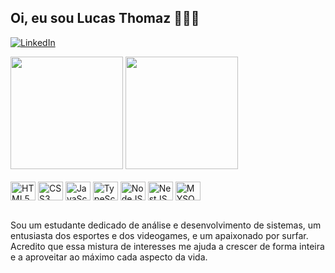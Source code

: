 ## Oi, eu sou Lucas Thomaz 👨🏽‍💻

[![LinkedIn](	https://img.shields.io/badge/LinkedIn-0077B5?style=for-the-badge&logo=linkedin&logoColor=white)](https://www.linkedin.com/in/llucasthomazmcz/)

<img height="180em" src="https://github-readme-stats.vercel.app/api?username=LLucasThomaz&show_icons=true&theme=dracula" />
<img height="180em" src="https://github-readme-stats.vercel.app/api/top-langs/?username=LLucasThomaz&layout=compact&langs_count=16&theme=dracula"/>

<div style="display: inline_block"><br/>
  <img align="center" height="30" width="40" src="https://cdn.jsdelivr.net/gh/devicons/devicon/icons/html5/html5-original.svg" alt="HTML5">
  <img align="center" height="30" width="40" src="https://cdn.jsdelivr.net/gh/devicons/devicon/icons/css3/css3-original.svg" alt="CSS3">
  <img align="center" height="30" width="40" src="https://cdn.jsdelivr.net/gh/devicons/devicon/icons/javascript/javascript-original.svg" alt="JavaScript">
  <img align="center" height="30" width="40" src="https://cdn.jsdelivr.net/gh/devicons/devicon/icons/typescript/typescript-original.svg" alt="TypeScript">
  <img align="center" height="30" width="40" src="https://cdn.jsdelivr.net/gh/devicons/devicon/icons/nodejs/nodejs-original.svg" alt="NodeJS">
  <img align="center" height="30" width="40" src="https://cdn.jsdelivr.net/gh/devicons/devicon/icons/nestjs/nestjs-plain.svg" alt="NestJS">
  <img align="center" height="30" width="40" src="https://cdn.jsdelivr.net/gh/devicons/devicon/icons/mysql/mysql-original.svg" alt="MYSQL">
</div><br/>

Sou um estudante dedicado de análise e desenvolvimento de sistemas, um entusiasta dos esportes e dos videogames, e um apaixonado por surfar. Acredito que essa mistura de interesses me ajuda a crescer de forma inteira e a aproveitar ao máximo cada aspecto da vida.

